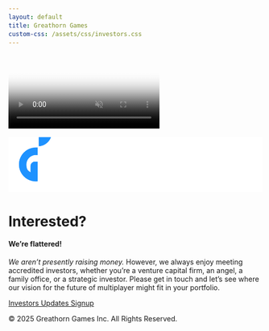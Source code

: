 ```yaml
---
layout: default
title: Greathorn Games
custom-css: /assets/css/investors.css
---
```

<video autoplay loop muted playsinline class="bg-video" poster="assets/videos/lander-background.jpg"><source src="/assets/videos/lander-background.mp4" type="video/mp4"></video>
<div class="branding" id="header">
    <div class="branding-content">
        <img src="assets/images/greathorn.png" alt="Greathorn Games">
    </div>
</div>
<div class="masthead">
    <div class="masthead-content text-white">
        <div class="container-fluid px-4 px-lg-0" id="content">
            <h1 class="fst-italic lh-1 mb-4">Interested?</h1>
            <h4>We’re flattered!</h4>
            <p class="mb-5"><em role="heading">We aren’t presently raising money.</em> However, we always enjoy meeting accredited investors, whether you’re a venture capital firm, an angel, a family office, or a strategic investor. Please get in touch and let’s see where our vision for the future of multiplayer might fit in your portfolio.</p>             
            <p class="mb-5"><a class="btn btn-brand m-top-2" href="http://investor-onboarding.greathorn.games" aria-label="Investors Updates Signup">Investors Updates Signup</a></p>             
        </div>
    </div>
</div>
<div class="team-bios">
    
</div>
<div class="lander-notice" id="footer">&copy; 2025 Greathorn Games Inc. All Rights Reserved.</div>

